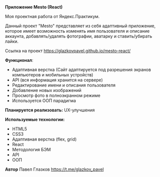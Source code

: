 **Приложение Mesto (React)**

Моя проектная работа от Яндекс.Практикум.

Данный проект "Mesto" представляет из себя адаптивный приложение, которое имеет возможность изменять имя пользователя и описание аккаунта, добавлять/удалять фотографии, аватарку и ставить/убирать лайки.

Ссылка на проект https://glazkovpavel.github.io/mesto-react/

**Функционал**:
* Адаптивная верстка (Сайт адаптируется под разрешения экранов компьютеров и мобильных устройств)
* API (вся информация хранится на сервере)
* Редактирование имени и описания пользователя
* Добавление новых изображений
* Просмотр фото в полноэкранном режиме
* Используется ООП парадигма

**Планируется реализовать:**
UX-улучшения

**Используемые технологии:**
* HTML5
* CSS3
* Адаптивная верстка (flex, grid)
* React
* Методология БЭМ 
* API
* ООП

**Автор**
Павел Глазков https://t.me/glazkov_pavel
